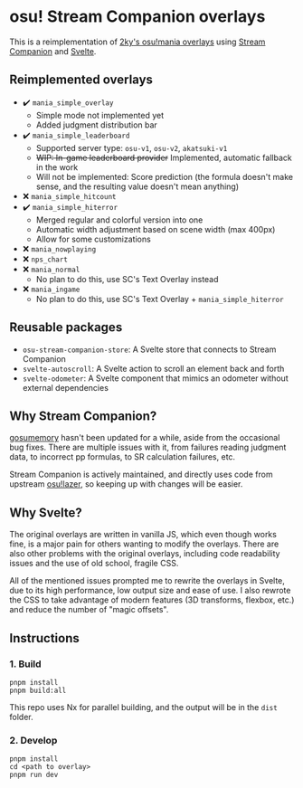 # osu! Stream Companion overlays

This is a reimplementation of [2ky's osu!mania overlays](https://github.com/2222zz/gosumemory-theme) using [Stream Companion](https://github.com/Piotrekol/StreamCompanion) and [Svelte](https://github.com/sveltejs/svelte).

## Reimplemented overlays

- ✔️ `mania_simple_overlay`
  - Simple mode not implemented yet
  - Added judgment distribution bar
- ✔️ `mania_simple_leaderboard`
  - Supported server type: `osu-v1`, `osu-v2`, `akatsuki-v1`
  - ~~WIP: In-game leaderboard provider~~ Implemented, automatic fallback in the work
  - Will not be implemented: Score prediction (the formula doesn't make sense, and the resulting value doesn't mean anything)
- ❌ `mania_simple_hitcount`
- ✔️ `mania_simple_hiterror`
  - Merged regular and colorful version into one
  - Automatic width adjustment based on scene width (max 400px)
  - Allow for some customizations
- ❌ `mania_nowplaying`
- ❌ `nps_chart`
- ❌ `mania_normal`
  - No plan to do this, use SC's Text Overlay instead
- ❌ `mania_ingame`
  - No plan to do this, use SC's Text Overlay + `mania_simple_hiterror`

## Reusable packages

- `osu-stream-companion-store`: A Svelte store that connects to Stream Companion
- `svelte-autoscroll`: A Svelte action to scroll an element back and forth
- `svelte-odometer`: A Svelte component that mimics an odometer without external dependencies

## Why Stream Companion?

[gosumemory](https://github.com/l3lackShark/gosumemory) hasn't been updated for a while, aside from the occasional bug fixes. There are multiple issues with it, from failures reading judgment data, to incorrect pp formulas, to SR calculation failures, etc.

Stream Companion is actively maintained, and directly uses code from upstream [osu!lazer](https://github.com/ppy/osu), so keeping up with changes will be easier.

## Why Svelte?

The original overlays are written in vanilla JS, which even though works fine, is a major pain for others wanting to modify the overlays. There are also other problems with the original overlays, including code readability issues and the use of old school, fragile CSS.

All of the mentioned issues prompted me to rewrite the overlays in Svelte, due to its high performance, low output size and ease of use. I also rewrote the CSS to take advantage of modern features (3D transforms, flexbox, etc.) and reduce the number of "magic offsets".

## Instructions

### 1. Build

```shell
pnpm install
pnpm build:all
```

This repo uses Nx for parallel building, and the output will be in the `dist` folder.

### 2. Develop

```shell
pnpm install
cd <path to overlay>
pnpm run dev
```
